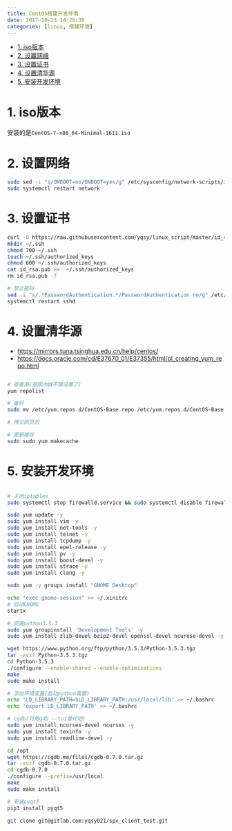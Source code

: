 ```yaml
---
title: CentOS搭建开发环境
date: 2017-10-23 14:26:38
categories: [linux, 搭建环境]
---
```


<!-- TOC -->

- [1. iso版本](#1-iso版本)
- [2. 设置网络](#2-设置网络)
- [3. 设置证书](#3-设置证书)
- [4. 设置清华源](#4-设置清华源)
- [5. 安装开发环境](#5-安装开发环境)

<!-- /TOC -->

<a id="markdown-1-iso版本" name="1-iso版本"></a>
# 1. iso版本
安装的是`CentOS-7-x86_64-Minimal-1611.iso`

<a id="markdown-2-设置网络" name="2-设置网络"></a>
# 2. 设置网络
```bash
sudo sed -i "s/ONBOOT=no/ONBOOT=yes/g" /etc/sysconfig/network-scripts/ifcfg-ens33
sudo systemctl restart network
```

<a id="markdown-3-设置证书" name="3-设置证书"></a>
# 3. 设置证书
```bash
curl -O https://raw.githubusercontent.com/yqsy/linux_script/master/id_rsa.pub
mkdir ~/.ssh
chmod 700 ~/.ssh
touch ~/.ssh/authorized_keys
chmod 600 ~/.ssh/authorized_keys
cat id_rsa.pub >>  ~/.ssh/authorized_keys
rm id_rsa.pub -f

# 禁止密码
sed -i "s/.*PasswordAuthentication.*/PasswordAuthentication no/g" /etc/ssh/sshd_config
systemctl restart sshd
```

<a id="markdown-4-设置清华源" name="4-设置清华源"></a>
# 4. 设置清华源
* https://mirrors.tuna.tsinghua.edu.cn/help/centos/
* https://docs.oracle.com/cd/E37670_01/E37355/html/ol_creating_yum_repo.html
```bash

# 查看源(是国内就不用设置了)
yum repolist

# 备份
sudo mv /etc/yum.repos.d/CentOS-Base.repo /etc/yum.repos.d/CentOS-Base.repo.bak

# 拷贝网页的

# 更新缓存
sudo sudo yum makecache
```


<a id="markdown-5-安装开发环境" name="5-安装开发环境"></a>
# 5. 安装开发环境

```bash

# 关闭iptables
sudo systemctl stop firewalld.service && sudo systemctl disable firewalld.service

sudo yum update -y
sudo yum install vim -y
sudo yum install net-tools -y
sudo yum install telnet -y
sudo yum install tcpdump -y
sudo yum install epel-release -y
sudo yum install pv -y
sudo yum install boost-devel -y
sudo yum install strace -y
sudo yum install clang -y

sudo yum -y groups install "GNOME Desktop" 

echo "exec gnome-session" >> ~/.xinitrc
# 启动GNOME
startx

# 安装python3.5.3
sudo yum groupinstall 'Development Tools' -y
sudo yum install zlib-devel bzip2-devel openssl-devel ncurese-devel -y

wget https://www.python.org/ftp/python/3.5.3/Python-3.5.3.tgz
tar -xvzf Python-3.5.3.tgz
cd Python-3.5.3
./configure --enable-shared --enable-optimizations
make
sudo make install

# 添加环境变量(启动python需要)
echo 'LD_LIBRARY_PATH=$LD_LIBRARY_PATH:/usr/local/lib' >> ~/.bashrc
echo 'export LD_LIBRARY_PATH' >> ~/.bashrc

# cgdb(可用gdb --tui替代吧)
sudo yum install ncurses-devel ncurses -y
sudo yum install texinfo -y
sudo yum install readline-devel -y

cd /opt
wget https://cgdb.me/files/cgdb-0.7.0.tar.gz
tar -xvzf cgdb-0.7.0.tar.gz
cd cgdb-0.7.0
./configure --prefix=/usr/local
make
sudo make install

# 安装pyqt5
pip3 install pyqt5

git clone git@gitlab.com:yqsy021/spx_client_test.git
```
